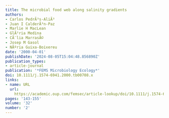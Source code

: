 ```yaml
---
title: The microbial food web along salinity gradients
authors:
- Carlos PedrÃ³s-AliÃ³
- Juan I CalderÃ³n-Paz
- Marlie H MacLean
- GlÃ²ria Medina
- CÃ¨lia MarrasÃ©
- Josep M Gasol
- NÃºria Guixa-Boixereu
date: '2000-04-01'
publishDate: '2024-08-05T15:04:48.856890Z'
publication_types:
- article-journal
publication: '*FEMS Microbiology Ecology*'
doi: 10.1111/j.1574-6941.2000.tb00708.x
links:
- name: URL
  url: 
    https://academic.oup.com/femsec/article-lookup/doi/10.1111/j.1574-6941.2000.tb00708.x
pages: '143-155'
volume: '32'
number: '2'
---
```

